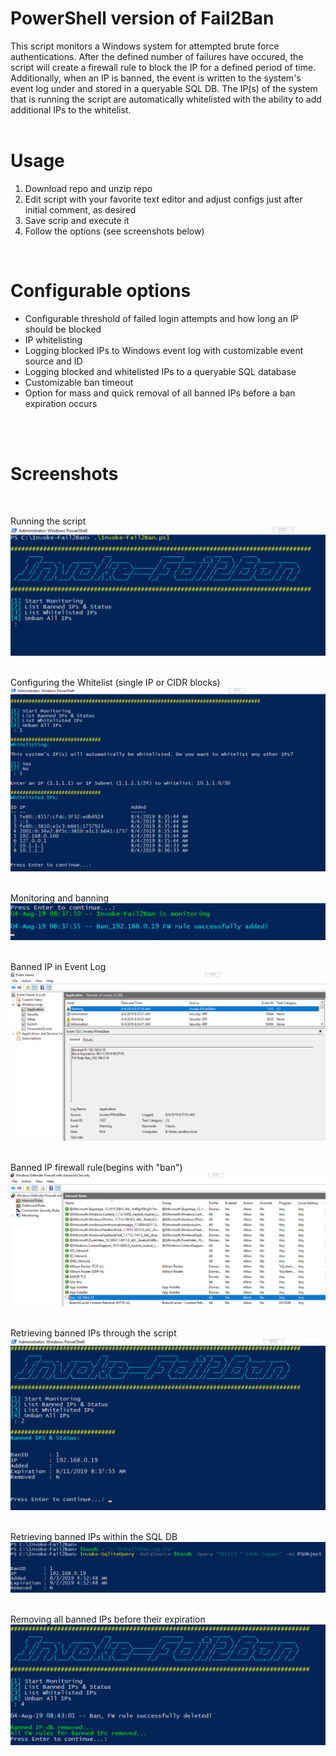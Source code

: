 # PowerShell version of Fail2Ban
This script monitors a Windows system for attempted brute force authentications. After the defined number of failures have occured, the script will create a firewall rule to block the IP for a defined period of time. Additionally, when an IP is banned, the event is written to the system's event log under and stored in a queryable SQL DB. The IP(s) of the system that is running the script are automatically whitelisted with the ability to add additional IPs to the whitelist.
<br>
<br>

# Usage <br>
1. Download repo and unzip repo
2. Edit script with your favorite text editor and adjust configs just after initial comment, as desired
3. Save scrip  and execute it
4. Follow the options (see screenshots below)
<br>

# Configurable options <br>
* Configurable threshold of failed login attempts and how long an IP should be blocked<br>
* IP whitelisting<br>
* Logging blocked IPs to Windows event log with customizable event source and ID<br>
* Logging blocked and whitelisted IPs to a queryable SQL database<br>
* Customizable ban timeout<br>
* Option for mass and quick removal of all banned IPs before a ban expiration occurs<br>
<br>
<br>

# Screenshots <br>
<br>

Running the script<br>
![Alt text](https://github.com/WiredPulse/Invoke-Fail2Ban/blob/master/Images/1-Menu.png?raw=true "Optional Title")<br>
<br>

Configuring the Whitelist (single IP or CIDR blocks)<br>
![Alt text](https://github.com/WiredPulse/Invoke-Fail2Ban/blob/master/Images/2-Configure_whitelist.png?raw=true "Optional Title")<br>
<br>

Monitoring and banning<br>
![Alt text](https://github.com/WiredPulse/Invoke-Fail2Ban/blob/master/Images/3-Output.png?raw=true "Optional Title")<br>
<br>

Banned IP in Event Log<br>
![Alt text](https://github.com/WiredPulse/Invoke-Fail2Ban/blob/master/Images/4-Evt_log.png?raw=true "Optional Title")<br>
<br>

Banned IP firewall rule(begins with "ban")
![Alt text](https://github.com/WiredPulse/Invoke-Fail2Ban/blob/master/Images/5-FW.png?raw=true "Optional Title")<br>
<br>

Retrieving banned IPs through the script
![Alt text](https://github.com/WiredPulse/Invoke-Fail2Ban/blob/master/Images/6-Ban_IP.png?raw=true "Optional Title")<br>
<br>

Retrieving banned IPs within the SQL DB 
![Alt text](https://github.com/WiredPulse/Invoke-Fail2Ban/blob/master/Images/7-Query_DB.png?raw=true "Optional Title")<br>
<br>

Removing all banned IPs before their expiration
![Alt text](https://github.com/WiredPulse/Invoke-Fail2Ban/blob/master/Images/8-Remove_rules.png?raw=true "Optional Title")<br>
<br>

